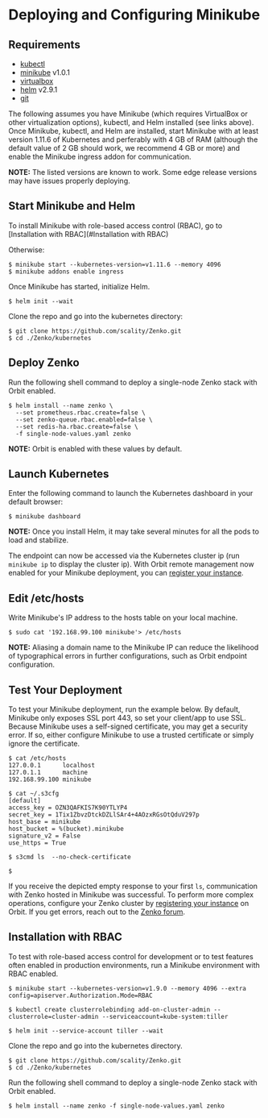 # Deploying and Configuring Minikube

## Requirements
- [kubectl](https://kubernetes.io/docs/tasks/tools/install-kubectl/)
- [minikube](https://github.com/kubernetes/minikube/#installation) v1.0.1
- [virtualbox](https://www.virtualbox.org/wiki/Downloads)
- [helm](https://github.com/kubernetes/helm#install) v2.9.1
- [git](https://git-scm.com/book/en/v2/Getting-Started-Installing-Git)

The following assumes you have Minikube (which requires VirtualBox or
other virtualization options), kubectl, and Helm installed (see links
above). Once Minikube, kubectl, and Helm are installed, start Minikube
with at least version 1.11.6 of Kubernetes and perferably with 4 GB of
RAM (although the default value of 2 GB should work, we recommend 4 GB
or more) and enable the Minikube ingress addon for communication.

**NOTE:** The listed versions are known to work. Some edge release versions may have issues properly deploying.

## Start Minikube and Helm

To install Minikube with role-based access control (RBAC), go to
[Installation with RBAC](#Installation with RBAC)

Otherwise:

```shell
$ minikube start --kubernetes-version=v1.11.6 --memory 4096
$ minikube addons enable ingress
```

Once Minikube has started, initialize Helm.

```
$ helm init --wait
```

Clone the repo and go into the kubernetes directory:

```shell
$ git clone https://github.com/scality/Zenko.git
$ cd ./Zenko/kubernetes
```
## Deploy Zenko

Run the following shell command to deploy a single-node Zenko stack with Orbit enabled.
```shell
$ helm install --name zenko \
  --set prometheus.rbac.create=false \
  --set zenko-queue.rbac.enabled=false \
  --set redis-ha.rbac.create=false \
  -f single-node-values.yaml zenko
```
**NOTE:** Orbit is enabled with these values by default.

## Launch Kubernetes

Enter the following command to launch the Kubernetes dashboard in your default browser:
```shell
$ minikube dashboard
```
**NOTE:** Once you install Helm, it may take several minutes for all the pods to load and stabilize.

The endpoint can now be accessed via the Kubernetes cluster ip (run
`minikube ip` to display the cluster ip). With Orbit remote
management now enabled for your Minikube deployment, you can
[register your instance](../docs/orbit_registration.md).

## Edit /etc/hosts

Write Minikube's IP address to the hosts table on your local machine.

`$ sudo cat '192.168.99.100 minikube'> /etc/hosts`

**NOTE:** Aliasing a domain name to the Minikube IP can reduce the likelihood
of typographical errors in further configurations, such as Orbit endpoint
configuration.

## Test Your Deployment

To test your Minikube deployment, run the example below. By default, Minikube
only exposes SSL port 443, so set your client/app to use SSL. Because Minikube
uses a self-signed certificate, you may get a security error. If so, either
configure Minikube to use a trusted certificate or simply ignore the
certificate.


```shell
$ cat /etc/hosts
127.0.0.1      localhost
127.0.1.1      machine
192.168.99.100 minikube

$ cat ~/.s3cfg
[default]
access_key = OZN3QAFKIS7K90YTLYP4
secret_key = 1Tix1ZbvzDtckDZLlSAr4+4AOzxRGsOtQduV297p
host_base = minikube
host_bucket = %(bucket).minikube
signature_v2 = False
use_https = True

$ s3cmd ls  --no-check-certificate

$
```

If you receive the depicted empty response to your first `ls`, communication
with Zenko hosted in Minikube was successful. To perform more complex
operations, configure your Zenko cluster by
[registering your instance](../docs/orbit_registation.md) on Orbit.
If you get errors, reach out to the [Zenko forum](https://forum.zenko.io/).

## Installation with RBAC

To test with role-based access control for development or to test features
often enabled in production environments, run a Minikube environment with RBAC
enabled.

```shell
$ minikube start --kubernetes-version=v1.9.0 --memory 4096 --extra config=apiserver.Authorization.Mode=RBAC

$ kubectl create clusterrolebinding add-on-cluster-admin --clusterrole=cluster-admin --serviceaccount=kube-system:tiller

$ helm init --service-account tiller --wait
```

Clone the repo and go into the kubernetes directory.

```shell
$ git clone https://github.com/scality/Zenko.git
$ cd ./Zenko/kubernetes
```

Run the following shell command to deploy a single-node Zenko stack with Orbit enabled.
```shell
$ helm install --name zenko -f single-node-values.yaml zenko
```
